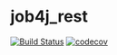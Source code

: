 # job4j_rest
[![Build Status](https://travis-ci.org/dmitriyermoshin19/job4j_rest.svg?branch=main)](https://travis-ci.org/dmitriyermoshin19/job4j_rest)
[![codecov](https://codecov.io/gh/dmitriyermoshin19/job4j_rest/branch/main/graph/badge.svg)](https://codecov.io/gh/dmitriyermoshin19/job4j_rest)